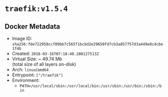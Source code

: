 # `traefik:v1.5.4`

## Docker Metadata

- Image ID: `sha256:fde722950ccf89bb7c565f1bcbd2e29650fd7cb3a857757d3a449e8c4cbe1f4b`
- Created: `2018-03-16T07:18:40.280127513Z`
- Virtual Size: ~ 49.74 Mb  
  (total size of all layers on-disk)
- Arch: `linux`/`amd64`
- Entrypoint: `["/traefik"]`
- Environment:
  - `PATH=/usr/local/sbin:/usr/local/bin:/usr/sbin:/usr/bin:/sbin:/bin`
